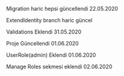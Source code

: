 Migration haric hepsi güncellendi 22.05.2020
 
ExtendIdentity branch haric güncel

Validations Eklendi 31.05.2020
 
Proje Güncellendi 01.06.2020
 
UserRole(admin) Eklendi 01.06.2020 

Manage Roles sekmesi eklendi 02.06.2020
 
